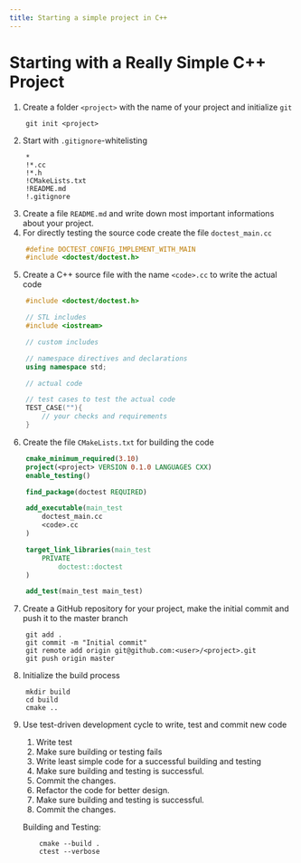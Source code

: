 ```yaml
---
title: Starting a simple project in C++
---
```


# Starting with a Really Simple C++ Project

1. Create a folder `<project>` with the name of your project and initialize `git`
```
    git init <project>
```
2. Start with `.gitignore`-whitelisting
```
    *
    !*.cc
    !*.h
    !CMakeLists.txt
    !README.md
    !.gitignore
```
3. Create a file `README.md` and write down most important informations about your project.
4. For directly testing the source code create the file `doctest_main.cc`
```c++
    #define DOCTEST_CONFIG_IMPLEMENT_WITH_MAIN
    #include <doctest/doctest.h>
```
5. Create a C++ source file with the name `<code>.cc` to write the actual code
```c++
    #include <doctest/doctest.h>

    // STL includes
    #include <iostream>

    // custom includes

    // namespace directives and declarations
    using namespace std;

    // actual code

    // test cases to test the actual code
    TEST_CASE(""){
        // your checks and requirements
    }
```
6. Create the file `CMakeLists.txt` for building the code
```cmake
    cmake_minimum_required(3.10)
    project(<project> VERSION 0.1.0 LANGUAGES CXX)
    enable_testing()

    find_package(doctest REQUIRED)

    add_executable(main_test
        doctest_main.cc
        <code>.cc
    )

    target_link_libraries(main_test
        PRIVATE
            doctest::doctest
    )

    add_test(main_test main_test)
```
7. Create a GitHub repository for your project, make the initial commit and push it to the master branch
```
    git add .
    git commit -m "Initial commit"
    git remote add origin git@github.com:<user>/<project>.git
    git push origin master
```
8. Initialize the build process
```
    mkdir build 
    cd build
    cmake ..
```
9. Use test-driven development cycle to write, test and commit new code

    1. Write test
    2. Make sure building or testing fails
    3. Write least simple code for a successful building and testing
    4. Make sure building and testing is successful.
    5. Commit the changes.
    6. Refactor the code for better design.
    7. Make sure building and testing is successful.
    8. Commit the changes.

    Building and Testing:
    ```
        cmake --build .
        ctest --verbose
    ```